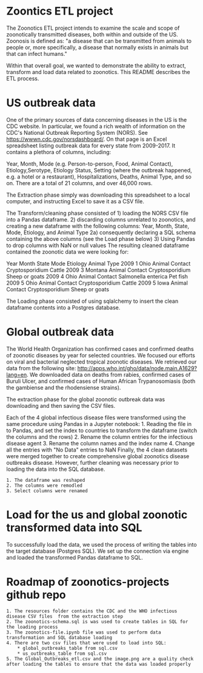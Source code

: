 # Zoontics ETL project

The Zoonotics ETL project intends to examine the scale and scope of zoonotically transmitted diseases, both within and outside of the US. Zoonosis is defined as: "a disease that can be transmitted from animals to people or, more specifically, a disease that normally exists in animals but that can infect humans." 

Within that overall goal, we wanted to demonstrate the ability to extract, transform and load data related to zoonotics. This README describes the ETL process.

# US outbreak data

One of the primary sources of data concerning diseases in the US is the CDC website. In particular, we found a rich wealth of information on the CDC's National Outbreak Reporting System (NORS). See https://wwwn.cdc.gov/norsdashboard/. On that page is an Excel spreadsheet listing outbreak data for every state from 2009-2017. It contains a plethora of columns, including:

Year, Month, Mode (e.g. Person-to-person, Food, Animal Contact), Etiology,Serotype, Etiology Status, Setting (where the outbreak happened, e.g. a hotel or a restaurant), Hospitalizations, Deaths, Animal Type, and so on. There are a total of 21 columns, and over 46,000 rows.

The Extraction phase simply was downloading this spreadsheet to a local computer, and instructing Excel to save it as a CSV file. 

The Transform/cleaning phase consisted of 
    1) loading the NORS CSV file into a Pandas dataframe.
    2) discarding columns unrelated to zoonotics, and creating a new dataframe with the following 
       columns: Year, Month, State, Mode, Etiology, and Animal Type
    2a) consequently declaring a SQL schema containing the above columns (see the Load phase below)
    3) Using Pandas to drop columns with NaN or null values
The resulting cleaned dataframe contained the zoonotic data we were looking for: 


Year Month  State   Mode            Etiology           Animal Type
2009	1	Ohio	Animal Contact	Cryptosporidium    Cattle
2009	3	Montana	Animal Contact	Cryptosporidium    Sheep or goats
2009	4	Ohio	Animal Contact	Salmonella enterica	Pet fish
2009	5	Ohio	Animal Contact	Cryptosporidium 	Cattle
2009	5	Iowa	Animal Contact	Cryptosporidium     Sheep or goats

The Loading phase consisted of using sqlalchemy to insert the clean dataframe contents into a Postgres database.

# Global outbreak data

The World Health Organization has confirmed cases and confirmed deaths of zoonotic diseases by year for selected countries. We focused our efforts on viral and bacterial neglected tropical zoonotic diseases.
We retrieved our data from the following site: http://apps.who.int/gho/data/node.main.A1629?lang=en. We downloaded data on deaths from rabies, confirmed cases of Buruli Ulcer, and confirmed cases of Human African Trypanosomiasis (both the gambiense and the rhodensiense strains).


The extraction phase for the global zoonotic outbreak data was downloading and then saving the CSV files. 

Each of the 4 global infectious disease files were transformed using the same procedure using Pandas in a Jupyter notebook:
    1. Reading the file in to Pandas, and set the index to countries to transform the dataframe (switch the columns and the rows)
    2. Rename the column entries for the infectious disease agent
    3. Rename the column names and the index name
    4. Change all the entries with "No Data" entries to NaN
Finally, the 4 clean datasets were merged together to create comprehensive global zoonotics disease outbreaks disease. However, further cleaning was necessary prior to loading the data into the SQL database.

    1. The dataframe was reshaped
    2. The columns were remodled
    3. Select columns were renamed


# Load for the us and global zoonotic transformed data into SQL

To successfully load the data, we used the process of writing the tables into the target database (Postgres SQL). We set up the connection via engine and loaded the transformed Pandas dataframe to SQL.

# Roadmap of zoonotics-projects github repo

    1. The resources folder contains the CDC and the WHO infectious disease CSV files  from the extraction step
    2. The zoonotics-schema.sql is was used to create tables in SQL for the loading process
    3. The zoonotics-file.ipynb file was used to perform data transformation and SQL database loading 
    4. There are two csv files that were used to load into SQL:
        * global_outbreaks_table from sql.csv 
        * us_outbreaks_table from sql.csv 
    5. The Global_Outbreaks_etl.csv and the image.png are a quality check after loading the tables to ensure that the data was loaded properly





